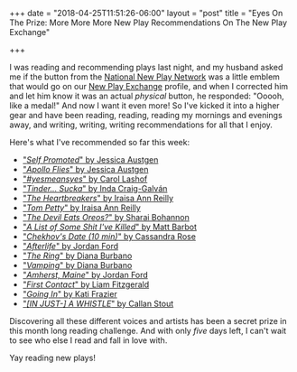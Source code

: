 +++
date = "2018-04-25T11:51:26-06:00"
layout = "post"
title = "Eyes On The Prize: More More More New Play Recommendations On The New Play Exchange"

+++

I was reading and recommending plays last night, and my husband asked me if the button from the [National New Play Network](http://nnpn.org/) was a little emblem that would go on our [New Play Exchange](https://newplayexchange.org/dashboard) profile, and when I corrected him and let him know it was an actual *physical* button, he responded: "Ooooh, like a medal!" And now I want it even more! So I've kicked it into a higher gear and have been reading, reading, reading my mornings and evenings away, and writing, writing, writing recommendations for all that I enjoy.

Here's what I've recommended so far this week:

* ["*Self Promoted*" by Jessica Austgen](https://newplayexchange.org/plays/126533/self-promoted)
* ["*Apollo Flies*" by Jessica Austgen](https://newplayexchange.org/plays/170090/apollo-flies)
* ["*#yesmeansyes*" by Carol Lashof](https://newplayexchange.org/plays/16369/yesmeansyes)
* ["*Tinder... Sucka*" by Inda Craig-Galván](https://newplayexchange.org/plays/154957/tinder-sucka)
* ["*The Heartbreakers*" by Iraisa Ann Reilly](https://newplayexchange.org/plays/132085/heartbreakers)
* ["*Tom Petty*" by Iraisa Ann Reilly](https://newplayexchange.org/plays/121231/tom-petty)
* ["*The Devil Eats Oreos?*" by Sharai Bohannon](https://newplayexchange.org/plays/192741/devil-eats-oreos)
* ["*A List of Some Shit I've Killed*" by Matt Barbot](https://newplayexchange.org/plays/63131/list-some-shit-ive-killed)
* ["*Chekhov's Date (10 min)*" by Cassandra Rose](https://newplayexchange.org/plays/55147/chekhovs-date-10-min)
* ["*Afterlife*" by Jordan Ford](https://newplayexchange.org/plays/58030/afterlife)
* ["*The Ring*" by Diana Burbano](https://newplayexchange.org/plays/171712/ring)
* ["*Vamping*" by Diana Burbano](https://newplayexchange.org/plays/53614/vamping)
* ["*Amherst, Maine*" by Jordan Ford](https://newplayexchange.org/plays/58026/amherst-maine)
* ["*First Contact*" by Liam Fitzgerald](https://newplayexchange.org/plays/138489/first-contact)
* ["*Going In*" by Kati Frazier](https://newplayexchange.org/plays/53149/going)
* ["*[IN JUST-] A WHISTLE*" by Callan Stout](https://newplayexchange.org/plays/138206/just-whistle)

Discovering all these different voices and artists has been a secret prize in this month long reading challenge. And with only *five* days left, I can't wait to see who else I read and fall in love with.

Yay reading new plays! 
